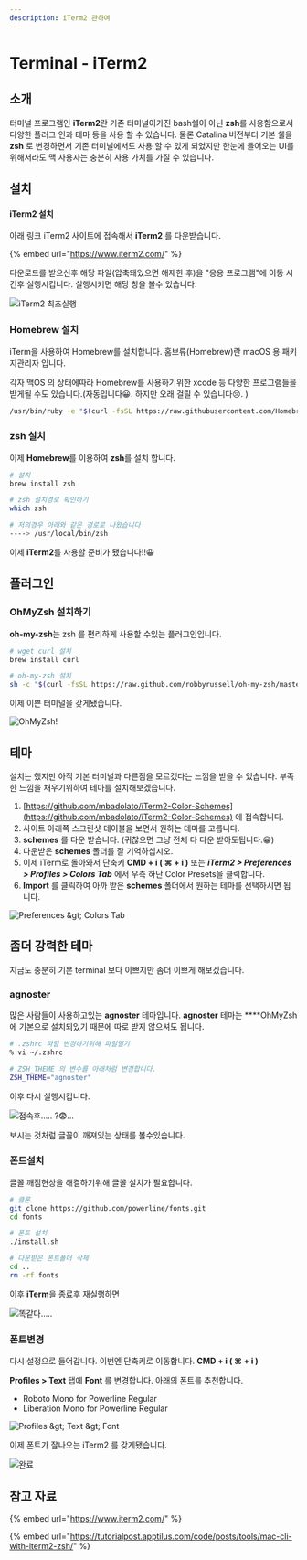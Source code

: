 ```yaml
---
description: iTerm2 관하여
---
```


# Terminal - iTerm2

## 소개

 터미널 프로그램인 **iTerm2**란 기존 터미널이가진 bash쉘이 아닌 **zsh**를 사용함으로서 다양한 플러그 인과 테마 등을 사용 할 수 있습니다. 물론 Catalina 버전부터 기본 쉘을 **zsh** 로 변경하면서 기존 터미널에서도 사용 할 수 있게 되었지만 한눈에 들어오는 UI를 위해서라도 맥 사용자는 충분히 사용 가치를 가질 수 있습니다.

## 설치

#### iTerm2 설치 <a id="iterm2-&#xC124;&#xCE58;"></a>

 아래 링크 iTerm2 사이트에 접속해서 **iTerm2** 를 다운받습니다.

{% embed url="https://www.iterm2.com/" %}

 다운로드를 받으신후 해당 파일\(압축돼있으면 해제한 후\)을 "응용 프로그램"에 이동 시킨후 실행시킵니다. 실행시키면 해당 창을 볼수 있습니다.

![iTerm2 &#xCD5C;&#xCD08;&#xC2E4;&#xD589;](../.gitbook/assets/iterm-first-start.png)



### Homebrew 설치

iTerm을 사용하여 Homebrew를 설치합니다. 홈브류\(Homebrew\)란 macOS 용 패키지관리자 입니다. 

 각자 맥OS 의 상태에따라 Homebrew를 사용하기위한 xcode 등 다양한 프로그램들을 받게될 수도 있습니다.\(자동입니다😀. 하지만 오래 걸릴 수 있습니다😢. \)

```bash
/usr/bin/ruby -e "$(curl -fsSL https://raw.githubusercontent.com/Homebrew/install/master/install)"
```

### 

### zsh 설치

 이제 **Homebrew**를 이용하여 **zsh**를 설치 합니다.

```bash
# 설치
brew install zsh

# zsh 설치경로 확인하기
which zsh

# 저의경우 아래와 같은 경로로 나왔습니다
----> /usr/local/bin/zsh
```

 이제 **iTerm2**를 사용할 준비가 됐습니다!!😀



## 플러그인

### OhMyZsh 설치하기

**oh-my-zsh**는 zsh 를 편리하게 사용할 수있는 플러그인입니다. 

```bash
# wget curl 설치
brew install curl

# oh-my-zsh 설치
sh -c "$(curl -fsSL https://raw.github.com/robbyrussell/oh-my-zsh/master/tools/install.sh)"
```

이제 이쁜 터미널을 갖게됐습니다.

![OhMyZsh!](../.gitbook/assets/ohmyzsh-1.png)



## 테마

설치는 했지만 아직 기본 터미널과 다른점을 모르겠다는 느낌을 받을 수 있습니다. 부족한 느낌을 채우기위하여 테마를 설치해보겠습니다. 

1. [https://github.com/mbadolato/iTerm2-Color-Schemes](https://github.com/mbadolato/iTerm2-Color-Schemes) 에 접속합니다.
2. 사이트 아래쪽 스크린샷 테이블을 보면서 원하는 테마를 고릅니다.
3. **schemes** 를 다운 받습니다. \(귀찮으면 그냥 전체 다 다운 받아도됩니다.😀\)
4. 다운받은 **schemes** 폴더를 잘 기억하십시오.
5. 이제 iTerm로 돌아와서 단축키 **CMD + i \( ⌘ + i \)** 또는 _**iTerm2 &gt; Preferences &gt; Profiles &gt; Colors Tab**_ 에서 우측 하단 Color Presets을 클릭합니다.
6. **Import** 를 클릭하여 아까 받은 **schemes** 폴더에서 원하는 테마를 선택하시면 됩니다.

![Preferences &amp;gt; Colors Tab  ](../.gitbook/assets/2020-04-25-6.33.01.png)



## 좀더 강력한 테마

 지금도 충분히 기본 terminal 보다 이쁘지만 좀더 이쁘게 해보겠습니다.

### agnoster

 많은 사람들이 사용하고있는 **agnoster** 테마입니다. **agnoster** 테마는  ****OhMyZsh에 기본으로 설치되있기 때문에 따로 받지 않으셔도 됩니다.

```bash
# .zshrc 파일 변경하기위해 파일열기
% vi ~/.zshrc

# ZSH_THEME 의 변수를 아래처럼 변경합니다.
ZSH_THEME="agnoster"
```

 이후 다시 실행시킵니다.

![&#xC811;&#xC18D;&#xD6C4;..... ?&#x1F628;...](../.gitbook/assets/2020-04-25-7.03.58.png)

 보시는 것처럼 글꼴이 깨져있는 상태를 볼수있습니다. 

###  폰트설치

 글꼴 깨짐현상을 해결하기위해 글꼴 설치가 필요합니다.

```bash
# 클론
git clone https://github.com/powerline/fonts.git
cd fonts

# 폰트 설치
./install.sh

# 다운받은 폰트폴더 삭제
cd ..
rm -rf fonts
```

 이후 **iTerm**을 종료후 재실행하면 

![&#xB611;&#xAC19;&#xB2E4;.....](../.gitbook/assets/2020-04-25-7.11.26.png)

### 폰트변경

 다시 설정으로 들어갑니다. 이번엔 단축키로 이동합니다. **CMD + i \( ⌘ + i \)**

**Profiles &gt;  Text**  탭에 **Font** 를 변경합니다. 아래의 폰트를 추천합니다.

* Roboto Mono for Powerline Regular
* Liberation Mono for Powerline Regular

![Profiles  &amp;gt;  Text  &amp;gt;  Font](../.gitbook/assets/2020-04-25-7.14.27.png)

  이제 폰트가 잘나오는 iTerm2 를 갖게됐습니다.

![&#xC644;&#xB8CC;](../.gitbook/assets/2020-04-25-7.18.55.png)

## 참고 자료

{% embed url="https://www.iterm2.com/" %}

{% embed url="https://tutorialpost.apptilus.com/code/posts/tools/mac-cli-with-iterm2-zsh/" %}

